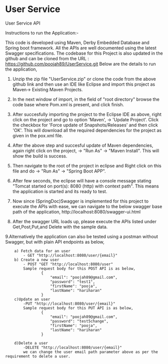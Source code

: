 # User Service
User Service API

Instructions to run the Application:-

This code is developed using Maven, Derby Embedded Database and Spring boot framework. All the APIs are well documented using the latest Swagger specifications.
The codebase for this Project is also updated in the github and can be cloned from the URL : https://github.com/poojah89/UserService.git
Below are the details to run the application,

1. Unzip the zip file "UserService.zip" or clone the code from the above github link and then use an IDE like Eclipse and import this project as Maven->  Existing Maven Projects.
2. In the next window of import, in the field of "root directory" browse the code base where Pom.xml is present, and click finish.
3. After succesfully importing the project to the Eclipse IDE as above, right click on the project and go to option 'Maven', -> 'Update Project'. Click the checkbox for 'Force update of Snapshots/Releases' and then click 'OK'. This will download all the required dependencies for the project as given in the pox.xml file.
4. After the above step and succesful update of Maven dependencies, again right click on the project, -> "Run As" -> "Maven Install". This will show the build is success.
5. Then navigate to the root of the project in eclipse and Right click on this file and do -> "Run As" -> "Spring Boot APP".
6. After few seconds, the eclipse will have a console message stating "Tomcat started on port(s): 8080 (http) with context path". This means the application is started and its ready to test.
7. Now since (SpringDoc)Swagger is implemented for this project to execute the APIs with ease, we can navigate to the below swagger base path of the application,
	http://localhost:8080/swagger-ui.html
	
8. After the swagger URL loads up, please execute the APIs listed under Get,Post,Put,and Delete with the sample data. 
	
9.Alternatively the application can also be tested using a postman without Swagger, but with plain API endpoints as below,
		
		a) Fetch data for an user
			- GET "http://localhost:8080/user/{email}"
		b) Create a new user
			- POST "GET "http://localhost:8080/user"
			Sample request body for this POST API is as below,
					{
						"email": "poojah89@gmail.com",
						"password": "test1",
						"firstName": "pooja",
						"lastName": "hariharan"
					}
		c)Update an user
			-PUT "http://localhost:8080/user/{email}"
			Sample request body for this PUT API is as below,
					{
						"email": "poojah89@gmail.com",
						"password": "test5change",
						"firstName": "pooja",
						"lastName": "hariharan"
					}
		  
		d)Delete a user
			-DELETE "http://localhost:8080/user/{email}"
			we can change the user email path parameter above as per the requirement to delete a user.
			
			
